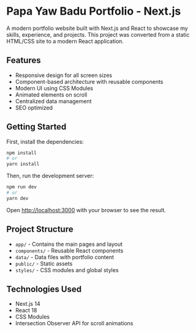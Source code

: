 # Papa Yaw Badu Portfolio - Next.js

A modern portfolio website built with Next.js and React to showcase my skills, experience, and projects. This project was converted from a static HTML/CSS site to a modern React application.

## Features

- Responsive design for all screen sizes
- Component-based architecture with reusable components
- Modern UI using CSS Modules
- Animated elements on scroll
- Centralized data management
- SEO optimized

## Getting Started

First, install the dependencies:

```bash
npm install
# or
yarn install
```

Then, run the development server:

```bash
npm run dev
# or
yarn dev
```

Open [http://localhost:3000](http://localhost:3000) with your browser to see the result.

## Project Structure

- `app/` - Contains the main pages and layout
- `components/` - Reusable React components
- `data/` - Data files with portfolio content
- `public/` - Static assets
- `styles/` - CSS modules and global styles

## Technologies Used

- Next.js 14
- React 18
- CSS Modules
- Intersection Observer API for scroll animations
